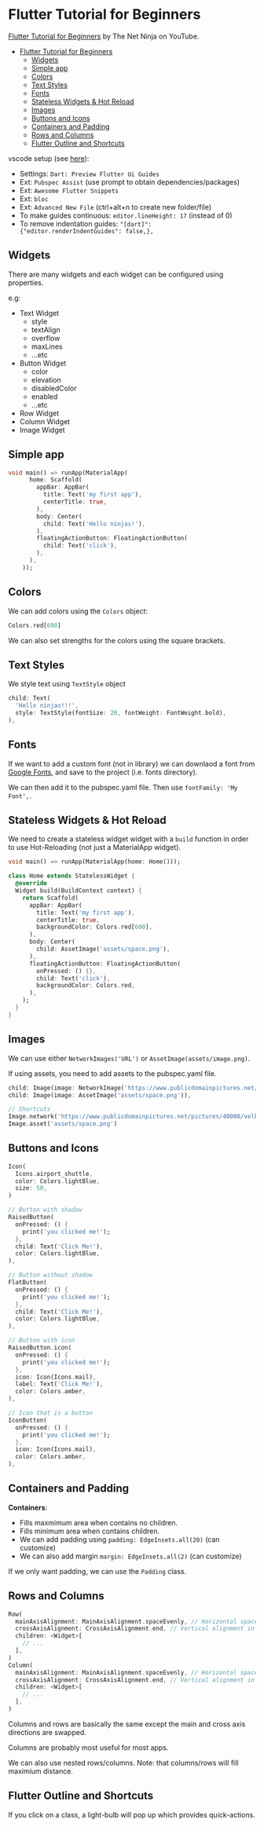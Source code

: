 # Flutter Tutorial for Beginners

[Flutter Tutorial for Beginners](https://www.youtube.com/watch?v=1ukSR1GRtMU&list=PL4cUxeGkcC9jLYyp2Aoh6hcWuxFDX6PBJ) by The Net Ninja on YouTube.

- [Flutter Tutorial for Beginners](#flutter-tutorial-for-beginners)
  - [Widgets](#widgets)
  - [Simple app](#simple-app)
  - [Colors](#colors)
  - [Text Styles](#text-styles)
  - [Fonts](#fonts)
  - [Stateless Widgets & Hot Reload](#stateless-widgets--hot-reload)
  - [Images](#images)
  - [Buttons and Icons](#buttons-and-icons)
  - [Containers and Padding](#containers-and-padding)
  - [Rows and Columns](#rows-and-columns)
  - [Flutter Outline and Shortcuts](#flutter-outline-and-shortcuts)

vscode setup (see [here](https://www.youtube.com/watch?v=VHhksMa2Ffg)):
* Settings: `Dart: Preview Flutter Ui Guides`
* Ext: `Pubspec Assist` (use prompt to obtain dependencies/packages)
* Ext: `Awesome Flutter Snippets`
* Ext: `bloc`
* Ext: `Advanced New File` (ctrl+alt+n to create new folder/file)
* To make guides continuous: `editor.lineHeight: 17` (instead of 0)
* To remove indentation guides: `"[dart]": {"editor.renderIndentGuides": false,},`

## Widgets

There are many widgets and each widget can be configured using properties.

e.g:
* Text Widget
  * style
  * textAlign
  * overflow
  * maxLines
  * ...etc
* Button Widget
  * color
  * elevation
  * disabledColor
  * enabled
  * ...etc
* Row Widget
* Column Widget
* Image Widget

## Simple app

```dart
void main() => runApp(MaterialApp(
      home: Scaffold(
        appBar: AppBar(
          title: Text('my first app'),
          centerTitle: true,
        ),
        body: Center(
          child: Text('Hello ninjas!'),
        ),
        floatingActionButton: FloatingActionButton(
          child: Text('click'),
        ),
      ),
    ));
```

## Colors

We can add colors using the `Colors` object:
```dart
Colors.red[600]
```
We can also set strengths for the colors using the square brackets.

## Text Styles

We style text using `TextStyle` object
```dart
child: Text(
  'Hello ninjas!!!',
  style: TextStyle(fontSize: 20, fontWeight: FontWeight.bold),
),
```

## Fonts

If we want to add a custom font (not in library) we can downlaod a font from
[Google Fonts](https://fonts.google.com/), and save to the project (i.e. fonts
directory).

We can then add it to the pubspec.yaml file. Then use `fontFamily: 'My Font',`.

## Stateless Widgets & Hot Reload

We need to create a stateless widget widget with a `build` function in order to
use Hot-Reloading (not just a MaterialApp widget).

```dart
void main() => runApp(MaterialApp(home: Home()));

class Home extends StatelessWidget {
  @override
  Widget build(BuildContext context) {
    return Scaffold(
      appBar: AppBar(
        title: Text('my first app'),
        centerTitle: true,
        backgroundColor: Colors.red[600],
      ),
      body: Center(
        child: AssetImage('assets/space.png'),
      ),
      floatingActionButton: FloatingActionButton(
        onPressed: () {},
        child: Text('click'),
        backgroundColor: Colors.red,
      ),
    );
  }
}
```

## Images

We can use either `NetworkImages('URL')` or
`AssetImage(assets/image.png)`.

If using assets, you need to add assets to the pubspec.yaml file.

```dart
child: Image(image: NetworkImage('https://www.publicdomainpictures.net/pictures/40000/velka/spatiul-cosmic.jpg')),
child: Image(image: AssetImage('assets/space.png')),

// Shortcuts
Image.network('https://www.publicdomainpictures.net/pictures/40000/velka/spatiul-cosmic.jpg')
Image.asset('assets/space.png')
```

## Buttons and Icons

```dart
Icon(
  Icons.airport_shuttle,
  color: Colors.lightBlue,
  size: 50,
)

// Button with shadow
RaisedButton(
  onPressed: () {
    print('you clicked me!');
  },
  child: Text('Click Me!'),
  color: Colors.lightBlue,
),

// Button without shadow
FlatButton(
  onPressed: () {
    print('you clicked me!');
  },
  child: Text('Click Me!'),
  color: Colors.lightBlue,
),

// Button with icon
RaisedButton.icon(
  onPressed: () {
    print('you clicked me!');
  },
  icon: Icon(Icons.mail),
  label: Text('Click Me!'),
  color: Colors.amber,
),

// Icon that is a button
IconButton(
  onPressed: () {
    print('you clicked me!');
  },
  icon: Icon(Icons.mail),
  color: Colors.amber,
),
```

## Containers and Padding

**Containers**:
* Fills maxmimum area when contains no children.
* Fills minimum area when contains children.
* We can add padding using `padding: EdgeInsets.all(20)` (can customize)
* We can also add margin `margin: EdgeInsets.all(2)` (can customize)

If we only want padding, we can use the `Padding` class.

## Rows and Columns

```dart
Row(
  mainAxisAlignment: MainAxisAlignment.spaceEvenly, // Horizontal space
  crossAxisAlignment: CrossAxisAlignment.end, // Vertical alignment in row
  children: <Widget>[
    // ...
  ],
)
Column(
  mainAxisAlignment: MainAxisAlignment.spaceEvenly, // Horizontal space
  crossAxisAlignment: CrossAxisAlignment.end, // Vertical alignment in row
  children: <Widget>[
    // ...
  ],
)
```
Columns and rows are basically the same except the main and cross axis
directions are swapped.

Columns are probably most useful for most apps.

We can also use nested rows/columns. Note: that columns/rows will fill maximium
distance.

## Flutter Outline and Shortcuts

If you click on a class, a light-bulb will pop up which provides quick-actions.


